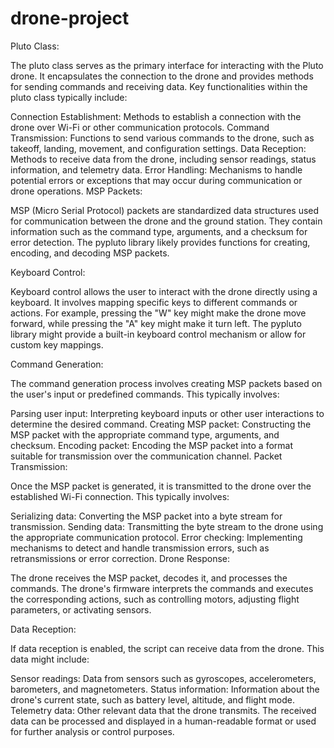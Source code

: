 # drone-project
Pluto Class:

The pluto class serves as the primary interface for interacting with the Pluto drone. It encapsulates the connection to the drone and provides methods for sending commands and receiving data. Key functionalities within the pluto class typically include:

Connection Establishment: Methods to establish a connection with the drone over Wi-Fi or other communication protocols.
Command Transmission: Functions to send various commands to the drone, such as takeoff, landing, movement, and configuration settings.
Data Reception: Methods to receive data from the drone, including sensor readings, status information, and telemetry data.
Error Handling: Mechanisms to handle potential errors or exceptions that may occur during communication or drone operations.
MSP Packets:

MSP (Micro Serial Protocol) packets are standardized data structures used for communication between the drone and the ground station. They contain information such as the command type, arguments, and a checksum for error detection. The pypluto library likely provides functions for creating, encoding, and decoding MSP packets.

Keyboard Control:

Keyboard control allows the user to interact with the drone directly using a keyboard. It involves mapping specific keys to different commands or actions. For example, pressing the "W" key might make the drone move forward, while pressing the "A" key might make it turn left. The pypluto library might provide a built-in keyboard control mechanism or allow for custom key mappings.

Command Generation:

The command generation process involves creating MSP packets based on the user's input or predefined commands. This typically involves:

Parsing user input: Interpreting keyboard inputs or other user interactions to determine the desired command.
Creating MSP packet: Constructing the MSP packet with the appropriate command type, arguments, and checksum.
Encoding packet: Encoding the MSP packet into a format suitable for transmission over the communication channel.
Packet Transmission:

Once the MSP packet is generated, it is transmitted to the drone over the established Wi-Fi connection. This typically involves:

Serializing data: Converting the MSP packet into a byte stream for transmission.
Sending data: Transmitting the byte stream to the drone using the appropriate communication protocol.
Error checking: Implementing mechanisms to detect and handle transmission errors, such as retransmissions or error correction.
Drone Response:

The drone receives the MSP packet, decodes it, and processes the commands. The drone's firmware interprets the commands and executes the corresponding actions, such as controlling motors, adjusting flight parameters, or activating sensors.

Data Reception:

If data reception is enabled, the script can receive data from the drone. This data might include:

Sensor readings: Data from sensors such as gyroscopes, accelerometers, barometers, and magnetometers.
Status information: Information about the drone's current state, such as battery level, altitude, and flight mode.
Telemetry data: Other relevant data that the drone transmits.
The received data can be processed and displayed in a human-readable format or used for further analysis or control purposes.
